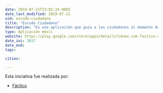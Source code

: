 ```yaml
---
date: 2019-07-21T23:02:24.000Z
date_last_modified: 2019-07-21
uid: escudo-ciudadano
title: "Escudo Ciudadano"
description: "Es una aplicación que guía a los ciudadanos al momento de acudir a una agencia del Ministerio Público a realizar un trámite y, en caso de ser víctimas de un acto de corrupción, brinda asesoría y acompañamiento."
type: Aplicación móvil
website: https://play.google.com/store/apps/details?id=mx.com.factico.escudociudadano&hl=es
date_ini: 2017
date_end: 
tags:

cities: 

---
```


Esta iniciativa fue realizada por:

- [Fáctico](/organizaciones/factico)
